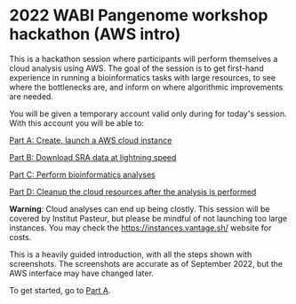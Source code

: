 # 2022 WABI Pangenome workshop hackathon (AWS intro)

This is a hackathon session where participants will perform themselves a cloud analysis using AWS. The goal of the session is to get first-hand experience in running a bioinformatics tasks with large resources, to see where the bottlenecks are, and inform on where algorithmic improvements are needed.

You will be given a temporary account valid only during for today's session. With this account you will be able to:

[Part A: Create, launch a AWS cloud instance](https://github.com/rchikhi/2022-pangenome-aws/blob/main/PartA.md)

[Part B: Download SRA data at lightning speed](https://github.com/rchikhi/2022-pangenome-aws/blob/main/PartB.md)

[Part C: Perform bioinformatics analyses](https://github.com/rchikhi/2022-pangenome-aws/blob/main/PartC.md)

[Part D: Cleanup the cloud resources after the analysis is performed](https://github.com/rchikhi/2022-pangenome-aws/blob/main/PartD.md)

**Warning**: Cloud analyses can end up being clostly. This session will be covered by Institut Pasteur, but please be mindful of not launching too large instances. You may check the https://instances.vantage.sh/ website for costs. 

This is a heavily guided introduction, with all the steps shown with screenshots. The screenshots are accurate as of September 2022, but the AWS interface may have changed later.

To get started, go to [Part A](https://github.com/rchikhi/2022-pangenome-aws/blob/main/PartA.md).


